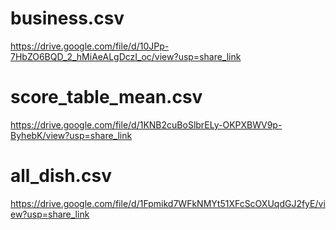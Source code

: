 # business.csv
https://drive.google.com/file/d/10JPp-7HbZO6BQD_2_hMiAeALgDczI_oc/view?usp=share_link

# score_table_mean.csv
https://drive.google.com/file/d/1KNB2cuBoSlbrELy-OKPXBWV9p-ByhebK/view?usp=share_link

# all_dish.csv
https://drive.google.com/file/d/1Fpmikd7WFkNMYt51XFcScOXUqdGJ2fyE/view?usp=share_link

